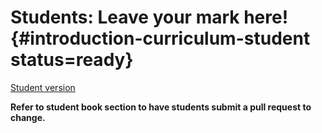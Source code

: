 # Students: Leave your mark here! {#introduction-curriculum-student status=ready}

[Student version](+duckiesky_high_school_student#introduction-curriculum-student)

__Refer to student book section to have students submit a pull request to change.__
